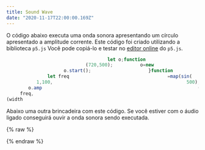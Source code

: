 ```yaml
---
title: Sound Wave
date: "2020-11-17T22:00:00.169Z"
---
```


O código abaixo executa uma onda sonora apresentando um círculo apresentado a amplitude corrente. Este código foi criado utilizando a biblioteca `p5.js` Você pode copiá-lo e testar no [editor online](https://editor.p5js.org/) do `p5.js`.

```js
                                     let o;function                                                                          setup(){createCanvas
                             (720,500);          o=new                                                             p5.TriOsc();                o.amp(0.5);
                     o.start();                     }function                                                 draw(){                                   background(0);
               let freq                                    =map(sin(                                  frameCount                                                    /150),-1,
           1,100,                                                 500);o                           .freq                                                                  (freq);
        o.amp                                                         (0.5);                    let y                                                                          = map(
     freq,                                                                100,500         ,500,0);                                                                                 circle
(width                                                                          /2, y, 16);                                                                                              }
```

Abaixo uma outra brincadeira com este código. Se você estiver com o áudio ligado conseguirá ouvir a onda sonora sendo executada.

{% raw %}
<style>
@media only screen and (min-width: 1350px) {
  #sound  {
    display:flex;justify-content:center;
  }
}
</style>
<div id="sound"></div>
<script src="https://cdnjs.cloudflare.com/ajax/libs/p5.js/0.7.2/p5.min.js"></script>
<script src="https://cdnjs.cloudflare.com/ajax/libs/p5.js/0.7.2/addons/p5.dom.min.js"></script>
<script src="https://cdnjs.cloudflare.com/ajax/libs/p5.js/1.1.9/addons/p5.sound.min.js"></script>

<script>
let o;
let f = 100;

function setup() {
  var canvas = createCanvas(1330, 300);
  canvas.parent('#sound');
  o = new p5.TriOsc();
  o.amp(0.5);
  o.start();
}

function draw() {
  background(255);
  freq = map(sin(frameCount / 50), -1, 1, 100, 500);
  o.freq(freq);
  o.amp(0.5);
  let y = map(freq, 200, 500, height, 0);
  
  textFont('monospace');
  let a = map(freq, 100, 500, 0, 8);
  
  let c = a > 7 ? 0 : 150;
  fill(c);
text('                                     let o;function                                                                          setup(){createCanvas', 0, 100);
  c = a > 6 && a < 7 ? 0 : 150;
  fill(c);
text('                             (720,500);          o=new                                                             p5.TriOsc();                o.amp(0.5);', 0, 110);
  c = a > 5 && a < 6 ? 0 : 150;
  fill(c);
text('                     o.start();                     }function                                                 draw(){                                   background(0);', 0, 120);
  c = a > 4 && a < 5 ? 0 : 150;
  fill(c);
text('               let freq                                    =map(sin(                                  frameCount                                                    /150),-1,', 0, 130);
  c = a > 3 && a < 4 ? 0 : 150;
  fill(c);
text('           1,100,                                                 500);o                           .freq                                                                  (freq);', 0, 140);
  c = a > 2 && a < 3 ? 0 : 150;
  fill(c);
text('        o.amp                                                         (0.5);                    let y                                                                          = map(', 0, 150);
  c = a > 1 && a < 2 ? 0 : 150;
  fill(c);
text('     freq,                                                                100,500         ,500,0);                                                                                 circle', 0, 160);
  c = a > 0 && a < 1 ? 0 : 150;
  fill(c);
text('(width                                                                          /2, y, 16);                                                                                              }', 0, 170);
}
</script>
{% endraw %}